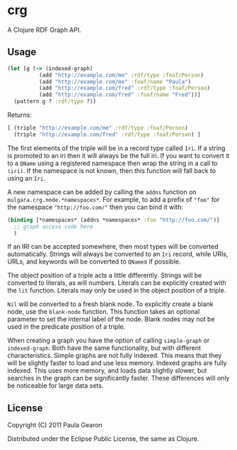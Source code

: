# crg

A Clojure RDF Graph API.

## Usage

```clojure
(let [g (-> (indexed-graph)
          (add "http://example.com/me" :rdf/type :foaf/Person)
          (add "http://example.com/me" :foaf/name "Paula")
          (add "http://example.com/fred" :rdf/type :foaf/Person)
          (add "http://example.com/fred" :foaf/name "Fred"))]
  (pattern g ? :rdf/type ?))
```

Returns:

```clojure
[ (triple "http://example.com/me" :rdf/type :foaf/Person)
  (triple "http://example.com/fred" :rdf/type :foaf/Person) ]
```

The first elements of the triple will be in a record type called `Iri`. If a string is promoted to an iri
then it will always be the full iri. If you want to convert it to a `QName` using a registered namespace
then wrap the string in a call to `(iri)`. If the namespace is not known, then this function will fall back
to using an `Iri`.

A new namespace can be added by calling the `addns` function on `mulgara.crg.node.*namespaces*`.
For example, to add a prefix of `"foo"` for the namespace `"http://foo.com/"` then you can bind it with:

```clojure
(binding [*namespaces* (addns *namespaces* :foo "http://foo.com/")]
  ;; graph access code here
  )
```

If an IRI can be accepted somewhere, then most types will be converted automatically. Strings will always
be converted to an `Iri` record, while URIs, URLs, and keywords will be converted to `QName`s if possible.

The object position of a triple acts a little differently. Strings will be converted to literals, as will
numbers. Literals can be explicitly created with the `lit` function. Literals may only be used in the object
position of a triple.

`Nil` will be converted to a fresh blank node. To explicitly create a blank node, use the `blank-node` function.
This function takes an optional parameter to set the internal label of the node. Blank nodes may not be used
in the predicate position of a triple.

When creating a graph you have the option of calling `simple-graph` or `indexed-graph`. Both have the same
functionality, but with different characteristics. Simple graphs are not fully indexed. This means that they
will be slightly faster to load and use less memory. Indexed graphs are fully indexed. This uses more memory,
and loads data slightly slower, but searches in the graph can be significantly faster. These differences will
only be noticeable for large data sets.

## License

Copyright (C) 2011 Paula Gearon

Distributed under the Eclipse Public License, the same as Clojure.
